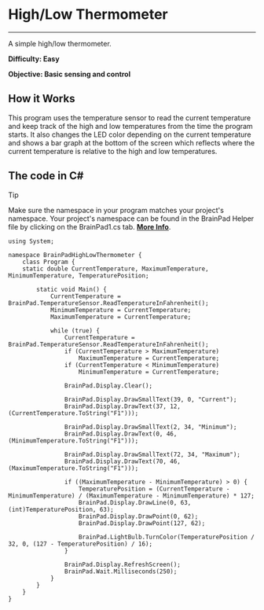 # High/Low Thermometer
---
A simple high/low thermometer.

**Difficulty: Easy**

**Objective: Basic sensing and control**

## How it Works
This program uses the temperature sensor to read the current temperature and keep track of the high and low temperatures from the time the program starts. It also changes the LED color depending on the current temperature and shows a bar graph at the bottom of the screen which reflects where the current temperature is relative to the high and low temperatures.

## The code in C#
> [!Tip]
> Make sure the namespace in your program matches your project's namespace.  Your project's namespace can be found in the BrainPad Helper file by clicking on the BrainPad1.cs tab.  [**More Info**](../csharp/intro.md#a-few-words-about-namespaces).

```
using System;

namespace BrainPadHighLowThermometer {
    class Program {
    static double CurrentTemperature, MaximumTemperature, MinimumTemperature, TemperaturePosition;

        static void Main() {
            CurrentTemperature = BrainPad.TemperatureSensor.ReadTemperatureInFahrenheit();
            MinimumTemperature = CurrentTemperature;
            MaximumTemperature = CurrentTemperature;

            while (true) {
                CurrentTemperature = BrainPad.TemperatureSensor.ReadTemperatureInFahrenheit();
                if (CurrentTemperature > MaximumTemperature)
                    MaximumTemperature = CurrentTemperature;
                if (CurrentTemperature < MinimumTemperature)
                    MinimumTemperature = CurrentTemperature;

                BrainPad.Display.Clear();

                BrainPad.Display.DrawSmallText(39, 0, "Current");
                BrainPad.Display.DrawText(37, 12, (CurrentTemperature.ToString("F1")));

                BrainPad.Display.DrawSmallText(2, 34, "Minimum");
                BrainPad.Display.DrawText(0, 46, (MinimumTemperature.ToString("F1")));

                BrainPad.Display.DrawSmallText(72, 34, "Maximum");
                BrainPad.Display.DrawText(70, 46, (MaximumTemperature.ToString("F1")));

                if ((MaximumTemperature - MinimumTemperature) > 0) {
                    TemperaturePosition = (CurrentTemperature - MinimumTemperature) / (MaximumTemperature - MinimumTemperature) * 127;
                    BrainPad.Display.DrawLine(0, 63, (int)TemperaturePosition, 63);
                    BrainPad.Display.DrawPoint(0, 62);
                    BrainPad.Display.DrawPoint(127, 62);

                    BrainPad.LightBulb.TurnColor(TemperaturePosition / 32, 0, (127 - TemperaturePosition) / 16);
                }

                BrainPad.Display.RefreshScreen();
                BrainPad.Wait.Milliseconds(250);
            }
        }
    }
}
```